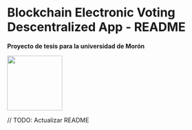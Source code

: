 # Blockchain Electronic Voting Descentralized App  - README

**Proyecto de tesis para la universidad de Morón**

<img src="http://introtocrypto.com/wp-content/uploads/2017/08/ether@2x.png" height="128" width="128">

// TODO: Actualizar README

